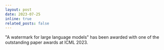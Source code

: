 ```yaml
---
layout: post
date: 2023-07-25
inline: true
related_posts: false
---
```


"A watermark for large language models" has been awarded with one of the outstanding paper awards at ICML 2023.
